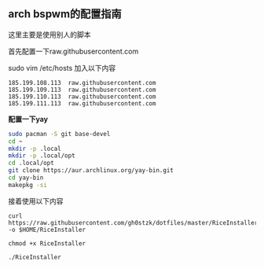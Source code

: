 ## arch bspwm的配置指南

这里主要是使用别人的脚本

首先配置一下raw.githubusercontent.com

sudo vim /etc/hosts
加入以下内容

```
185.199.108.113  raw.githubusercontent.com
185.199.109.113  raw.githubusercontent.com
185.199.110.113  raw.githubusercontent.com
185.199.111.113  raw.githubusercontent.com

```

**配置一下yay**

```bash
sudo pacman -S git base-devel
cd ~
mkdir -p .local
mkdir -p .local/opt
cd .local/opt
git clone https://aur.archlinux.org/yay-bin.git
cd yay-bin
makepkg -si
```

接着使用以下内容

```
curl https://raw.githubusercontent.com/gh0stzk/dotfiles/master/RiceInstaller -o $HOME/RiceInstaller

chmod +x RiceInstaller

./RiceInstaller
```
